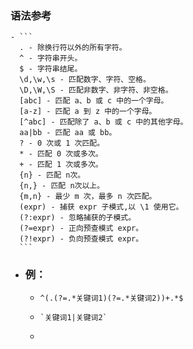 ### 语法参考
	- ```
	  . - 除换行符以外的所有字符。
	  ^ - 字符串开头。
	  $ - 字符串结尾。
	  \d,\w,\s - 匹配数字、字符、空格。
	  \D,\W,\S - 匹配非数字、非字符、非空格。
	  [abc] - 匹配 a、b 或 c 中的一个字母。
	  [a-z] - 匹配 a 到 z 中的一个字母。
	  [^abc] - 匹配除了 a、b 或 c 中的其他字母。
	  aa|bb - 匹配 aa 或 bb。
	  ? - 0 次或 1 次匹配。
	  * - 匹配 0 次或多次。
	  + - 匹配 1 次或多次。
	  {n} - 匹配 n次。
	  {n,} - 匹配 n次以上。
	  {m,n} - 最少 m 次，最多 n 次匹配。
	  (expr) - 捕获 expr 子模式,以 \1 使用它。
	  (?:expr) - 忽略捕获的子模式。
	  (?=expr) - 正向预查模式 expr。
	  (?!expr) - 负向预查模式 expr。
	  ```
- ### 例：
	- ```含关键词1且含关键词2
	  ^(.(?=.*关键词1)(?=.*关键词2))+.*$
	  
	  ```
	- ```含关键词1  或     含关键词2
	  `关键词1|关键词2`
	  ```
	-